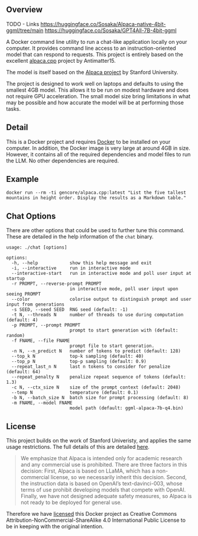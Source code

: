 <!--
Copyright 2023 GencoreOperative

Licensed under Creative Commons Attribution-NonCommercial-ShareAlike 4.0 International Public License
-->

## Overview

TODO - Links
https://huggingface.co/Sosaka/Alpaca-native-4bit-ggml/tree/main
https://huggingface.co/Sosaka/GPT4All-7B-4bit-ggml

A Docker command line utility to run a chat-like application locally on your computer. It provides command line access to an instruction-oriented model that can respond to requests. This project is entirely based on the excellent [alpaca.cpp](https://github.com/antimatter15/alpaca.cpp) project by Antimatter15.

The model is itself based on the [Alpaca project](https://crfm.stanford.edu/2023/03/13/alpaca.html) by Stanford University.

The project is designed to work well on laptops and defaults to using the smallest 4GB model. This allows it to be run on modest hardware and does not require GPU acceleration. The small model size bring limitations in what may be possible and how accurate the model will be at performing those tasks.

<!--
TODO - If I want to get the larger size model
curl -o ggml-alpaca-13b-q4.bin -C - https://gateway.estuary.tech/gw/ipfs/Qme6wyw9MzqbrUMpFNVq42rC1kSdko7MGT9CL7o1u9Cv9G
-->

## Detail

This is a Docker project and requires [Docker](https://www.docker.com/) to be installed on your computer. In addition, the Docker image is very large at around 4GB in size. However, it contains all of the required dependencies and model files to run the LLM. No other dependencies are required.

## Example

```
docker run --rm -ti gencore/alpaca.cpp:latest "List the five tallest mountains in height order. Display the results as a Markdown table."
```

## Chat Options

There are other options that could be used to further tune this command. These are detailed
in the help information of the `chat` binary.
```
usage: ./chat [options]

options:
  -h, --help            show this help message and exit
  -i, --interactive     run in interactive mode
  --interactive-start   run in interactive mode and poll user input at startup
  -r PROMPT, --reverse-prompt PROMPT
                        in interactive mode, poll user input upon seeing PROMPT
  --color               colorise output to distinguish prompt and user input from generations
  -s SEED, --seed SEED  RNG seed (default: -1)
  -t N, --threads N     number of threads to use during computation (default: 4)
  -p PROMPT, --prompt PROMPT
                        prompt to start generation with (default: random)
  -f FNAME, --file FNAME
                        prompt file to start generation.
  -n N, --n_predict N   number of tokens to predict (default: 128)
  --top_k N             top-k sampling (default: 40)
  --top_p N             top-p sampling (default: 0.9)
  --repeat_last_n N     last n tokens to consider for penalize (default: 64)
  --repeat_penalty N    penalize repeat sequence of tokens (default: 1.3)
  -c N, --ctx_size N    size of the prompt context (default: 2048)
  --temp N              temperature (default: 0.1)
  -b N, --batch_size N  batch size for prompt processing (default: 8)
  -m FNAME, --model FNAME
                        model path (default: ggml-alpaca-7b-q4.bin)
```

## License

This project builds on the work of Stanford Univeristy, and applies the same usage restrictions. The full details of this are detailed [here](https://crfm.stanford.edu/2023/03/13/alpaca.html).

> We emphasize that Alpaca is intended only for academic research and any commercial use is prohibited. There are three factors in this decision: First, Alpaca is based on LLaMA, which has a non-commercial license, so we necessarily inherit this decision. Second, the instruction data is based on OpenAI’s text-davinci-003, whose terms of use prohibit developing models that compete with OpenAI. Finally, we have not designed adequate safety measures, so Alpaca is not ready to be deployed for general use.

Therefore we have [licensed](https://creativecommons.org/licenses/by-nc-sa/4.0/legalcode) this Docker project as Creative Commons Attribution-NonCommercial-ShareAlike 4.0 International Public License to be in keeping with the original intention.